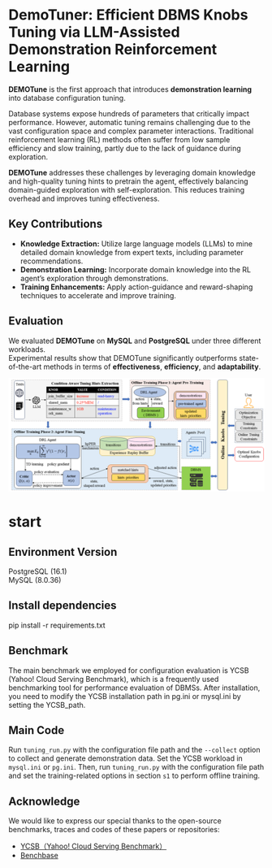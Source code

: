 # DemoTuner: Efficient DBMS Knobs Tuning via LLM-Assisted Demonstration Reinforcement Learning
**DEMOTune** is the first approach that introduces **demonstration learning** into database configuration tuning.

Database systems expose hundreds of parameters that critically impact performance. However, automatic tuning remains challenging due to the vast configuration space and complex parameter interactions. Traditional reinforcement learning (RL) methods often suffer from low sample efficiency and slow training, partly due to the lack of guidance during exploration.

**DEMOTune** addresses these challenges by leveraging domain knowledge and high-quality tuning hints to pretrain the agent, effectively balancing domain-guided exploration with self-exploration. This reduces training overhead and improves tuning effectiveness.

## Key Contributions

- **Knowledge Extraction:** Utilize large language models (LLMs) to mine detailed domain knowledge from expert texts, including parameter recommendations.
- **Demonstration Learning:** Incorporate domain knowledge into the RL agent’s exploration through demonstrations.
- **Training Enhancements:** Apply action-guidance and reward-shaping techniques to accelerate and improve training.

## Evaluation

We evaluated **DEMOTune** on **MySQL** and **PostgreSQL** under three different workloads.  
Experimental results show that DEMOTune significantly outperforms state-of-the-art methods in terms of **effectiveness**, **efficiency**, and **adaptability**.

![DEMOTune Overview](./overview1.png)
# start
## Environment Version  
PostgreSQL (16.1)  
MySQL (8.0.36)

## Install dependencies
pip install -r requirements.txt

## Benchmark
The main benchmark we employed for configuration evaluation is YCSB (Yahoo! Cloud Serving Benchmark), which is a frequently used benchmarking tool for performance evaluation of DBMSs. After installation, you need to modify the YCSB installation path in pg.ini or mysql.ini by setting the YCSB_path.

## Main Code
Run `tuning_run.py` with the configuration file path and the `--collect` option to collect and generate demonstration data. Set the YCSB workload in `mysql.ini` or `pg.ini`. Then, run `tuning_run.py` with the configuration file path and set the training-related options in section `s1` to perform offline training.

## Acknowledge
We would like to express our special thanks to the open-source benchmarks, traces and codes of these papers or repositories:

- [YCSB（Yahoo! Cloud Serving Benchmark）](https://github.com/brianfrankcooper/YCSB)
- [Benchbase](https://github.com/cmu-db/benchbase)



